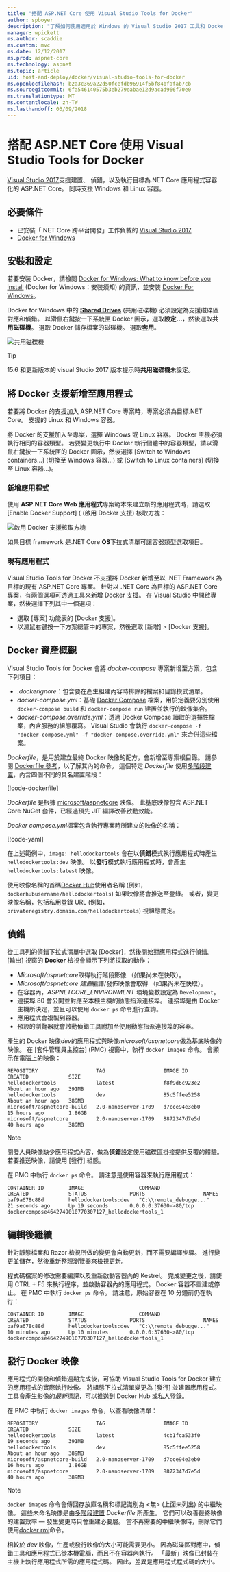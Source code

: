 ```yaml
---
title: "搭配 ASP.NET Core 使用 Visual Studio Tools for Docker"
author: spboyer
description: "了解如何使用適用於 Windows 的 Visual Studio 2017 工具和 Docker 對 ASP.NET Core 應用程式進行容器化。"
manager: wpickett
ms.author: scaddie
ms.custom: mvc
ms.date: 12/12/2017
ms.prod: aspnet-core
ms.technology: aspnet
ms.topic: article
uid: host-and-deploy/docker/visual-studio-tools-for-docker
ms.openlocfilehash: b2a3c369a22d50fcefdb96914f5bf84bfafab7cb
ms.sourcegitcommit: 6fa546140575b3eb279eabae12d9acad966f70e0
ms.translationtype: MT
ms.contentlocale: zh-TW
ms.lasthandoff: 03/09/2018
---
```

# <a name="visual-studio-tools-for-docker-with-aspnet-core"></a>搭配 ASP.NET Core 使用 Visual Studio Tools for Docker

[Visual Studio 2017](https://www.visualstudio.com/)支援建置、 偵錯，以及執行目標為.NET Core 應用程式容器化的 ASP.NET Core。 同時支援 Windows 和 Linux 容器。

## <a name="prerequisites"></a>必要條件

* 已安裝「.NET Core 跨平台開發」工作負載的 [Visual Studio 2017](https://www.visualstudio.com/)
* [Docker for Windows](https://docs.docker.com/docker-for-windows/install/)

## <a name="installation-and-setup"></a>安裝和設定

若要安裝 Docker，請檢閱 [Docker for Windows: What to know before you install](https://docs.docker.com/docker-for-windows/install/#what-to-know-before-you-install) (Docker for Windows：安裝須知) 的資訊，並安裝 [Docker For Windows](https://docs.docker.com/docker-for-windows/install/)。

Docker for Windows 中的 **[Shared Drives](https://docs.docker.com/docker-for-windows/#shared-drives)** (共用磁碟機) 必須設定為支援磁碟區對應和偵錯。 以滑鼠右鍵按一下系統匣 Docker 圖示，選取**設定...**，然後選取**共用磁碟機**。 選取 Docker 儲存檔案的磁碟機。 選取**套用**。

![共用磁碟機](./visual-studio-tools-for-docker/_static/settings-shared-drives-win.png)

> [!TIP]
> 15.6 和更新版本的 visual Studio 2017 版本提示時**共用磁碟機**未設定。

## <a name="add-docker-support-to-an-app"></a>將 Docker 支援新增至應用程式

若要將 Docker 的支援加入 ASP.NET Core 專案時，專案必須為目標.NET Core。 支援的 Linux 和 Windows 容器。

將 Docker 的支援加入至專案，選擇 Windows 或 Linux 容器。 Docker 主機必須執行相同的容器類型。 若要變更執行中 Docker 執行個體中的容器類型，請以滑鼠右鍵按一下系統匣的 Docker 圖示，然後選擇 [Switch to Windows containers...] (切換至 Windows 容器...) 或 [Switch to Linux containers] (切換至 Linux 容器...)。

### <a name="new-app"></a>新增應用程式

使用 **ASP.NET Core Web 應用程式**專案範本來建立新的應用程式時，請選取 [Enable Docker Support] ( (啟用 Docker 支援) 核取方塊：

![啟用 Docker 支援核取方塊](visual-studio-tools-for-docker/_static/enable-docker-support-checkbox.png)

如果目標 framework 是.NET Core **OS**下拉式清單可讓容器類型選取項目。

### <a name="existing-app"></a>現有應用程式

Visual Studio Tools for Docker 不支援將 Docker 新增至以 .NET Framework 為目標的現有 ASP.NET Core 專案。 針對以 .NET Core 為目標的 ASP.NET Core 專案，有兩個選項可透過工具來新增 Docker 支援。 在 Visual Studio 中開啟專案，然後選擇下列其中一個選項：

* 選取 [專案] 功能表的 [Docker 支援]。
* 以滑鼠右鍵按一下方案總管中的專案，然後選取 [新增] > [Docker 支援]。

## <a name="docker-assets-overview"></a>Docker 資產概觀

Visual Studio Tools for Docker 會將 *docker-compose* 專案新增至方案，包含下列項目：

* *.dockerignore*：包含要在產生組建內容時排除的檔案和目錄模式清單。
* *docker-compose.yml*︰基礎 [Docker Compose](https://docs.docker.com/compose/overview/) 檔案，用於定義要分別使用 `docker-compose build` 和 `docker-compose run` 建置並執行的映像集合。
* *docker-compose.override.yml*：透過 Docker Compose 讀取的選擇性檔案，內含服務的組態覆寫。 Visual Studio 會執行 `docker-compose -f "docker-compose.yml" -f "docker-compose.override.yml"` 來合併這些檔案。

*Dockerfile*，是用於建立最終 Docker 映像的配方，會新增至專案根目錄。 請參閱 [Dockerfile 參考](https://docs.docker.com/engine/reference/builder/)，以了解其內的命令。 這個特定 *Dockerfile* 使用[多階段建置](https://docs.docker.com/engine/userguide/eng-image/multistage-build/)，內含四個不同的具名建置階段：

[!code-dockerfile[](visual-studio-tools-for-docker/samples/HelloDockerTools/HelloDockerTools/Dockerfile?highlight=1,5,14,17)]

*Dockerfile* 是根據 [microsoft/aspnetcore](https://hub.docker.com/r/microsoft/aspnetcore) 映像。 此基底映像包含 ASP.NET Core NuGet 套件，已經過預先 JIT 編譯改善啟動效能。

*Docker compose.yml*檔案包含執行專案時所建立的映像的名稱：

[!code-yaml[](visual-studio-tools-for-docker/samples/HelloDockerTools/docker-compose.yml?highlight=5)]

在上述範例中，`image: hellodockertools` 會在以**偵錯**模式執行應用程式時產生 `hellodockertools:dev` 映像。 以**發行**模式執行應用程式時，會產生 `hellodockertools:latest` 映像。

使用映像名稱的首碼[Docker Hub](https://hub.docker.com/)使用者名稱 (例如， `dockerhubusername/hellodockertools`) 如果映像將會推送至登錄。 或者，變更 映像名稱，包括私用登錄 URL (例如， `privateregistry.domain.com/hellodockertools`) 視組態而定。

## <a name="debug"></a>偵錯

從工具列的偵錯下拉式清單中選取 [Docker]，然後開始對應用程式進行偵錯。 [輸出] 視窗的 **Docker** 檢視會顯示下列將採取的動作：

* *Microsoft/aspnetcore*取得執行階段影像 （如果尚未在快取）。
* *Microsoft/aspnetcore 建置*編譯/發佈映像會取得 （如果尚未在快取）。
* 在容器內，*ASPNETCORE_ENVIRONMENT* 環境變數設定為 `Development`。
* 連接埠 80 會公開並對應至本機主機的動態指派連接埠。 連接埠是由 Docker 主機所決定，並且可以使用 `docker ps` 命令進行查詢。
* 應用程式會複製到容器。
* 預設的瀏覽器就會啟動偵錯工具附加至使用動態指派連接埠的容器。 

產生的 Docker 映像*dev*的應用程式與映像*microsoft/aspnetcore*做為基底映像的映像。 在 [套件管理員主控台] (PMC) 視窗中，執行 `docker images` 命令。 會顯示在電腦上的映像：

```console
REPOSITORY                   TAG                   IMAGE ID            CREATED             SIZE
hellodockertools             latest                f8f9d6c923e2        About an hour ago   391MB
hellodockertools             dev                   85c5ffee5258        About an hour ago   389MB
microsoft/aspnetcore-build   2.0-nanoserver-1709   d7cce94e3eb0        15 hours ago        1.86GB
microsoft/aspnetcore         2.0-nanoserver-1709   8872347d7e5d        40 hours ago        389MB
```

> [!NOTE]
> 開發人員映像缺少應用程式內容，做為**偵錯**設定使用磁碟區掛接提供反覆的體驗。 若要推送映像，請使用 [發行] 組態。

在 PMC 中執行 `docker ps` 命令。 請注意是使用容器來執行應用程式：

```console
CONTAINER ID        IMAGE                  COMMAND                   CREATED             STATUS              PORTS                   NAMES
baf9a678c88d        hellodockertools:dev   "C:\\remote_debugge..."   21 seconds ago      Up 19 seconds       0.0.0.0:37630->80/tcp   dockercompose4642749010770307127_hellodockertools_1
```

## <a name="edit-and-continue"></a>編輯後繼續

針對靜態檔案和 Razor 檢視所做的變更會自動更新，而不需要編譯步驟。 進行變更並儲存，然後重新整理瀏覽器來檢視更新。  

程式碼檔案的修改需要編譯以及重新啟動容器內的 Kestrel。 完成變更之後，請使用 CTRL + F5 來執行程序，並啟動容器內的應用程式。 Docker 容器不重建或停止。 在 PMC 中執行 `docker ps` 命令。 請注意，原始容器在 10 分鐘前仍在執行：

```console
CONTAINER ID        IMAGE                  COMMAND                   CREATED             STATUS              PORTS                   NAMES
baf9a678c88d        hellodockertools:dev   "C:\\remote_debugge..."   10 minutes ago      Up 10 minutes       0.0.0.0:37630->80/tcp   dockercompose4642749010770307127_hellodockertools_1
```

## <a name="publish-docker-images"></a>發行 Docker 映像

應用程式的開發和偵錯週期完成後，可協助 Visual Studio Tools for Docker 建立的應用程式的實際執行映像。 將組態下拉式清單變更為 [發行] 並建置應用程式。 工具會產生影像的*最新*標記，可以推送到 Docker Hub 或私人登錄。 

在 PMC 中執行 `docker images` 命令，以查看映像清單：

```console
REPOSITORY                   TAG                   IMAGE ID            CREATED             SIZE
hellodockertools             latest                4cb1fca533f0        19 seconds ago      391MB
hellodockertools             dev                   85c5ffee5258        About an hour ago   389MB
microsoft/aspnetcore-build   2.0-nanoserver-1709   d7cce94e3eb0        16 hours ago        1.86GB
microsoft/aspnetcore         2.0-nanoserver-1709   8872347d7e5d        40 hours ago        389MB
```

> [!NOTE]
> `docker images` 命令會傳回存放庫名稱和標記識別為 \<無> (上面未列出) 的中繼映像。 這些未命名映像是由[多階段建置](https://docs.docker.com/engine/userguide/eng-image/multistage-build/) *Dockerfile* 所產生。 它們可以改善最終映像的建置效率 &mdash; 發生變更時只會重建必要層。 當不再需要的中繼映像時，刪除它們使用[docker rmi](https://docs.docker.com/engine/reference/commandline/rmi/)命令。

相較於 *dev* 映像，生產或發行映像的大小可能需要更小。 因為磁碟區對應中，偵錯工具和應用程式已從本機電腦，而且不在容器內執行。 「最新」映像已封裝在主機上執行應用程式所需的應用程式碼。 因此，差異是應用程式程式碼的大小。
